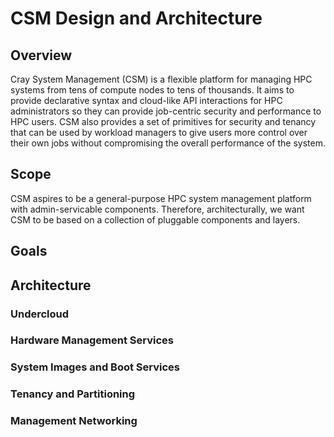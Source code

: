 # CSM Design and Architecture

## Overview

Cray System Management (CSM) is a flexible platform for managing HPC systems from tens of compute nodes to tens of thousands.  It aims to provide declarative syntax and cloud-like API interactions for HPC administrators so they can provide job-centric security and performance to HPC users.  CSM also provides a set of primitives for security and tenancy that can be used by workload managers to give users more control over their own jobs without compromising the overall performance of the system.

## Scope

CSM aspires to be a general-purpose HPC system management platform with admin-servicable components.  Therefore, architecturally, we want CSM to be based on a collection of pluggable components and layers.

## Goals

## Architecture

### Undercloud

### Hardware Management Services

### System Images and Boot Services

### Tenancy and Partitioning

### Management Networking